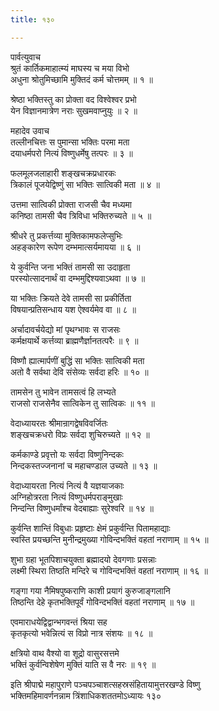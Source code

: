 ```yaml
---
title: १३०

---
```

पार्वत्युवाच  
श्रुतं कार्तिकमाहात्म्यं माघस्य च मया विभो  
अधुना श्रोतुमिच्छामि मुक्तिदं कर्म चोत्तमम् ॥ १ ॥


श्रेष्ठा भक्तिस्तु का प्रोक्ता वद विश्वेश्वर प्रभो  
येन विज्ञानमात्रेण नराः सुखमवाप्नुयुः ॥ २ ॥


महादेव उवाच  
तल्लीनचित्तः स पुमान्सा भक्तिः परमा मता  
दयाधर्मपरो नित्यं विष्णुधर्मेषु तत्परः ॥ ३ ॥


फलमूलजलाहारी शङ्खचक्रप्रधारकः  
त्रिकालं पूजयेद्विष्णुं सा भक्तिः सात्विकी मता ॥ ४ ॥


उत्तमा सात्विकी प्रोक्ता राजसी चैव मध्यमा  
कनिष्ठा तामसी चैव त्रिविधा भक्तिरुच्यते ॥ ५ ॥


श्रीधरे तु प्रकर्त्तव्या मुक्तिकामफलेप्सुभिः  
अहङ्कारेण रूपेण दम्भमात्सर्यमायया ॥ ६ ॥


ये कुर्वन्ति जना भक्तिं तामसी सा उदाहृता  
परस्योत्सादनार्थं वा दम्भमुद्दिश्यवाऽथवा ॥ ७ ॥


या भक्तिः क्रियते देवे तामसी सा प्रकीर्तिता  
विषयान्प्रतिसन्धाय यश ऐश्वर्यमेव वा ॥ ८ ॥


अर्चादावर्चयेद्यो मां पृथग्भावः स राजसः  
कर्मक्षयार्थे कर्त्तव्या ब्राह्मणैर्ज्ञानतत्परैः ॥ ९ ॥


विष्णौ ह्यात्मार्पणीं बुद्धिं सा भक्तिः सात्विकी मता  
अतो वै सर्वथा देवि संसेव्यः सर्वदा हरिः ॥ १० ॥


तामसेन तु भावेन तामसत्वं हि लभ्यते  
राजसो राजसेनैव सात्विकेन तु सात्विकः ॥ ११ ॥


वेदाध्यायरतः श्रीमान्रागद्वेषविवर्जितः  
शङ्खचक्रधरो विप्रः सर्वदा शुचिरुच्यते ॥ १२ ॥


कर्मकाण्डे प्रवृत्तो यः सर्वदा विष्णुनिन्दकः  
निन्दकस्तज्जनानां च महाचण्डाल उच्यते ॥ १३ ॥


वेदाध्यायरता नित्यं नित्यं वै यज्ञयाजकाः  
अग्निहोत्ररता नित्यं विष्णुधर्मपराङ्मुखाः  
निन्दन्ति विष्णुधर्मांश्च वेदबाह्याः सुरेश्वरि ॥ १४ ॥


कुर्वन्ति शान्तिं विबुधाः प्रहृष्टाः क्षेमं प्रकुर्वन्ति पितामहाद्याः  
स्वस्ति प्रयच्छन्ति मुनीन्द्रमुख्या गोविन्दभक्तिं वहतां नराणाम् ॥ १५ ॥


शुभा ग्रहा भूतपिशाचयुक्ता ब्रह्मादयो देवगणाः प्रसन्नाः  
लक्ष्मी स्थिरा तिष्ठति मन्दिरे च गोविन्दभक्तिं वहतां नराणाम् ॥ १६ ॥


गङ्गा गया नैमिषपुष्कराणि काशी प्रयागं कुरुजाङ्गलानि  
तिष्ठन्ति देहे कृतभक्तिपूर्वं गोविन्दभक्तिं वहतां नराणाम् ॥ १७ ॥


एवमाराधयेद्विद्वान्भगवन्तं श्रिया सह  
कृतकृत्यो भवेन्नित्यं स विप्रो नात्र संशयः ॥ १८ ॥


क्षत्रियो वाथ वैश्यो वा शूद्रो वासुरसत्तमे  
भक्तिं कुर्वन्विशेषेण मुक्तिं याति स वै नरः ॥ १९ ॥


इति श्रीपाद्मे महापुराणे पञ्चपञ्चाशत्सहस्रसंहितायामुत्तरखण्डे विष्णु  
भक्तिमहिमावर्णनन्नाम त्रिंशाधिकशततमोऽध्यायः १३०